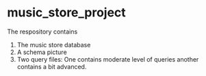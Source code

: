 # music_store_project

The respository contains 

1. The music store database
2. A schema picture
3. Two query files:  One contains moderate level of queries another contains a bit advanced.


